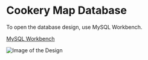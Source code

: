# Cookery Map Database

To open the database design, use MySQL Workbench.

[MySQL Workbench](https://www.mysql.com/products/workbench)


![Image of the Design](https://ibb.co/g7t6Yk4)

